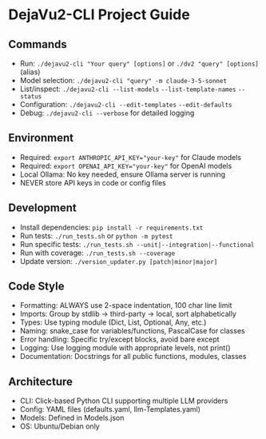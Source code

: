 # DejaVu2-CLI Project Guide

## Commands
- Run: `./dejavu2-cli "Your query" [options]` or `./dv2 "query" [options]` (alias)
- Model selection: `./dejavu2-cli "query" -m claude-3-5-sonnet`
- List/inspect: `./dejavu2-cli --list-models` `--list-template-names` `--status`
- Configuration: `./dejavu2-cli --edit-templates` `--edit-defaults`
- Debug: `./dejavu2-cli --verbose` for detailed logging

## Environment
- Required: `export ANTHROPIC_API_KEY="your-key"` for Claude models
- Required: `export OPENAI_API_KEY="your-key"` for OpenAI models
- Local Ollama: No key needed, ensure Ollama server is running
- NEVER store API keys in code or config files

## Development
- Install dependencies: `pip install -r requirements.txt`
- Run tests: `./run_tests.sh` or `python -m pytest`
- Run specific tests: `./run_tests.sh --unit|--integration|--functional`
- Run with coverage: `./run_tests.sh --coverage`
- Update version: `./version_updater.py [patch|minor|major]`

## Code Style
- Formatting: ALWAYS use 2-space indentation, 100 char line limit
- Imports: Group by stdlib → third-party → local, sort alphabetically
- Types: Use typing module (Dict, List, Optional, Any, etc.)
- Naming: snake_case for variables/functions, PascalCase for classes
- Error handling: Specific try/except blocks, avoid bare except
- Logging: Use logging module with appropriate levels, not print()
- Documentation: Docstrings for all public functions, modules, classes

## Architecture
- CLI: Click-based Python CLI supporting multiple LLM providers
- Config: YAML files (defaults.yaml, llm-Templates.yaml)
- Models: Defined in Models.json
- OS: Ubuntu/Debian only
